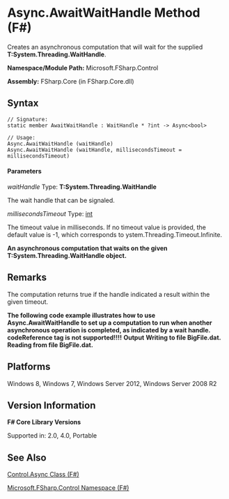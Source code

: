 # Async.AwaitWaitHandle Method (F#)

Creates an asynchronous computation that will wait for the supplied **T:System.Threading.WaitHandle**.

**Namespace/Module Path:** Microsoft.FSharp.Control

**Assembly:** FSharp.Core (in FSharp.Core.dll)


## Syntax

```
// Signature:
static member AwaitWaitHandle : WaitHandle * ?int -> Async<bool>

// Usage:
Async.AwaitWaitHandle (waitHandle)
Async.AwaitWaitHandle (waitHandle, millisecondsTimeout = millisecondsTimeout)
```

#### Parameters
*waitHandle*
Type: **T:System.Threading.WaitHandle**


The wait handle that can be signaled.


*millisecondsTimeout*
Type: [int](http://msdn.microsoft.com/en-us/library/025d5455-3622-4ea5-9573-3ecbd4ee1375)


The timeout value in milliseconds. If no timeout value is provided, the default value is -1, which corresponds to ystem.Threading.Timeout.Infinite.



**An asynchronous computation that waits on the given T:System.Threading.WaitHandle object.**
## Remarks
The computation returns true if the handle indicated a result within the given timeout.

**The following code example illustrates how to use Async.AwaitWaitHandle to set up a computation to run when another asynchronous operation is completed, as indicated by a wait handle.**
<b>codeReference tag is not supported!!!!</b>
**Output**
**Writing to file BigFile.dat.**
**Reading from file BigFile.dat.**
## Platforms
Windows 8, Windows 7, Windows Server 2012, Windows Server 2008 R2


## Version Information
**F# Core Library Versions**

Supported in: 2.0, 4.0, Portable




## See Also
[Control.Async Class &#40;F&#35;&#41;](Control.Async+Class+%28FSharp%29.md)

[Microsoft.FSharp.Control Namespace &#40;F&#35;&#41;](Microsoft.FSharp.Control+Namespace+%28FSharp%29.md)

